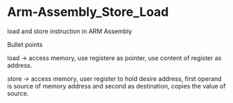 # Arm-Assembly_Store_Load
load and store instruction in ARM Assembly

Bullet points

load -> access memory, 
use registere as pointer,
use content of register as address.

store -> access memory,
user register to hold desire address,
first operand is source of memory address and second as destination,
copies the value of source.
